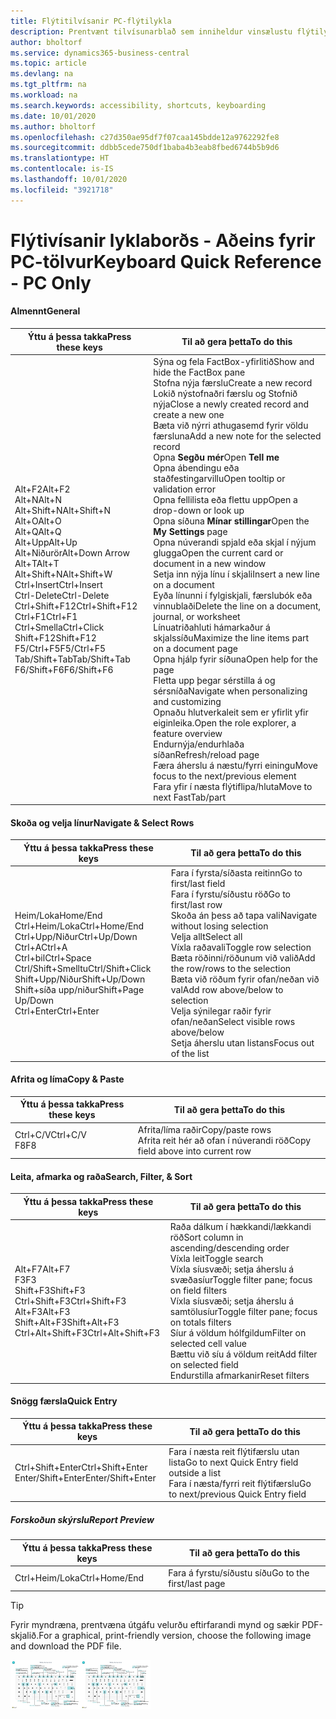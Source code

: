 ```yaml
---
title: Flýtitilvísanir PC-flýtilykla
description: Prentvænt tilvísunarblað sem inniheldur vinsælustu flýtilyklana fyrir tölvunotendur.
author: bholtorf
ms.service: dynamics365-business-central
ms.topic: article
ms.devlang: na
ms.tgt_pltfrm: na
ms.workload: na
ms.search.keywords: accessibility, shortcuts, keyboarding
ms.date: 10/01/2020
ms.author: bholtorf
ms.openlocfilehash: c27d350ae95df7f07caa145bdde12a9762292fe8
ms.sourcegitcommit: ddbb5cede750df1baba4b3eab8fbed6744b5b9d6
ms.translationtype: HT
ms.contentlocale: is-IS
ms.lasthandoff: 10/01/2020
ms.locfileid: "3921718"
---
```

# <a name="keyboard-quick-reference---pc-only"></a><span data-ttu-id="b5743-103">Flýtivísanir lyklaborðs - Aðeins fyrir PC-tölvur</span><span class="sxs-lookup"><span data-stu-id="b5743-103">Keyboard Quick Reference - PC Only</span></span>

#### <a name="general"></a><span data-ttu-id="b5743-104">Almennt</span><span class="sxs-lookup"><span data-stu-id="b5743-104">General</span></span>

|<span data-ttu-id="b5743-105">Ýttu á þessa takka</span><span class="sxs-lookup"><span data-stu-id="b5743-105">Press these keys</span></span>|<span data-ttu-id="b5743-106">Til að gera þetta</span><span class="sxs-lookup"><span data-stu-id="b5743-106">To do this</span></span>|  
|-|-|
|<span data-ttu-id="b5743-107">Alt+F2</span><span class="sxs-lookup"><span data-stu-id="b5743-107">Alt+F2</span></span><br /><span data-ttu-id="b5743-108">Alt+N</span><span class="sxs-lookup"><span data-stu-id="b5743-108">Alt+N</span></span><br /><span data-ttu-id="b5743-109">Alt+Shift+N</span><span class="sxs-lookup"><span data-stu-id="b5743-109">Alt+Shift+N</span></span><br /><span data-ttu-id="b5743-110">Alt+O</span><span class="sxs-lookup"><span data-stu-id="b5743-110">Alt+O</span></span><br /><span data-ttu-id="b5743-111">Alt+Q</span><span class="sxs-lookup"><span data-stu-id="b5743-111">Alt+Q</span></span><br /><span data-ttu-id="b5743-112">Alt+Upp</span><span class="sxs-lookup"><span data-stu-id="b5743-112">Alt+Up</span></span><br /><span data-ttu-id="b5743-113">Alt+Niðurör</span><span class="sxs-lookup"><span data-stu-id="b5743-113">Alt+Down Arrow</span></span><br /><span data-ttu-id="b5743-114">Alt+T</span><span class="sxs-lookup"><span data-stu-id="b5743-114">Alt+T</span></span><br /><span data-ttu-id="b5743-115">Alt+Shift+N</span><span class="sxs-lookup"><span data-stu-id="b5743-115">Alt+Shift+W</span></span><br /><span data-ttu-id="b5743-116">Ctrl+Insert</span><span class="sxs-lookup"><span data-stu-id="b5743-116">Ctrl+Insert</span></span><br /><span data-ttu-id="b5743-117">Ctrl-Delete</span><span class="sxs-lookup"><span data-stu-id="b5743-117">Ctrl-Delete</span></span><br /><span data-ttu-id="b5743-118">Ctrl+Shift+F12</span><span class="sxs-lookup"><span data-stu-id="b5743-118">Ctrl+Shift+F12</span></span><br /><span data-ttu-id="b5743-119">Ctrl+F1</span><span class="sxs-lookup"><span data-stu-id="b5743-119">Ctrl+F1</span></span><br /><span data-ttu-id="b5743-120">Ctrl+Smella</span><span class="sxs-lookup"><span data-stu-id="b5743-120">Ctrl+Click</span></span><br /><span data-ttu-id="b5743-121">Shift+F12</span><span class="sxs-lookup"><span data-stu-id="b5743-121">Shift+F12</span></span><br /><span data-ttu-id="b5743-122">F5/Ctrl+F5</span><span class="sxs-lookup"><span data-stu-id="b5743-122">F5/Ctrl+F5</span></span><br /><span data-ttu-id="b5743-123">Tab/Shift+Tab</span><span class="sxs-lookup"><span data-stu-id="b5743-123">Tab/Shift+Tab</span></span><br /><span data-ttu-id="b5743-124">F6/Shift+F6</span><span class="sxs-lookup"><span data-stu-id="b5743-124">F6/Shift+F6</span></span><br />|<span data-ttu-id="b5743-125">Sýna og fela FactBox-yfirlitið</span><span class="sxs-lookup"><span data-stu-id="b5743-125">Show and hide the FactBox pane</span></span><br /><span data-ttu-id="b5743-126">Stofna nýja færslu</span><span class="sxs-lookup"><span data-stu-id="b5743-126">Create a new record</span></span><br /><span data-ttu-id="b5743-127">Lokið nýstofnaðri færslu og Stofnið nýja</span><span class="sxs-lookup"><span data-stu-id="b5743-127">Close a newly created record and create a new one</span></span><br /><span data-ttu-id="b5743-128">Bæta við nýrri athugasemd fyrir völdu færsluna</span><span class="sxs-lookup"><span data-stu-id="b5743-128">Add a new note for the selected record</span></span><br /><span data-ttu-id="b5743-129">Opna **Segðu mér**</span><span class="sxs-lookup"><span data-stu-id="b5743-129">Open **Tell me**</span></span><br /><span data-ttu-id="b5743-130">Opna ábendingu eða staðfestingarvillu</span><span class="sxs-lookup"><span data-stu-id="b5743-130">Open tooltip or validation error</span></span><br /><span data-ttu-id="b5743-131">Opna fellilista eða flettu upp</span><span class="sxs-lookup"><span data-stu-id="b5743-131">Open a drop-down or look up</span></span><br /><span data-ttu-id="b5743-132">Opna síðuna **Mínar stillingar**</span><span class="sxs-lookup"><span data-stu-id="b5743-132">Open the **My Settings** page</span></span><br /><span data-ttu-id="b5743-133">Opna núverandi spjald eða skjal í nýjum glugga</span><span class="sxs-lookup"><span data-stu-id="b5743-133">Open the current card or document in a new window</span></span><br /><span data-ttu-id="b5743-134">Setja inn nýja línu í skjali</span><span class="sxs-lookup"><span data-stu-id="b5743-134">Insert a new line on a document</span></span><br /><span data-ttu-id="b5743-135">Eyða línunni í fylgiskjali, færslubók eða vinnublaði</span><span class="sxs-lookup"><span data-stu-id="b5743-135">Delete the line on a document, journal, or worksheet</span></span><br /><span data-ttu-id="b5743-136">Línuatriðahluti hámarkaður á skjalssíðu</span><span class="sxs-lookup"><span data-stu-id="b5743-136">Maximize the line items part on a document page</span></span><br /><span data-ttu-id="b5743-137">Opna hjálp fyrir síðuna</span><span class="sxs-lookup"><span data-stu-id="b5743-137">Open help for the page</span></span><br /><span data-ttu-id="b5743-138">Fletta upp þegar sérstilla á og sérsníða</span><span class="sxs-lookup"><span data-stu-id="b5743-138">Navigate when personalizing and customizing</span></span><br /><span data-ttu-id="b5743-139">Opnaðu hlutverkaleit sem er yfirlit yfir eiginleika.</span><span class="sxs-lookup"><span data-stu-id="b5743-139">Open the role explorer, a feature overview</span></span><br /><span data-ttu-id="b5743-140">Endurnýja/endurhlaða síðan</span><span class="sxs-lookup"><span data-stu-id="b5743-140">Refresh/reload page</span></span><br /><span data-ttu-id="b5743-141">Færa áherslu á næstu/fyrri einingu</span><span class="sxs-lookup"><span data-stu-id="b5743-141">Move focus to the next/previous element</span></span><br /><span data-ttu-id="b5743-142">Fara yfir í næsta flýtiflipa/hluta</span><span class="sxs-lookup"><span data-stu-id="b5743-142">Move to next FastTab/part</span></span>|

#### <a name="navigate--select-rows"></a><span data-ttu-id="b5743-143">Skoða og velja línur</span><span class="sxs-lookup"><span data-stu-id="b5743-143">Navigate & Select Rows</span></span>

|<span data-ttu-id="b5743-144">Ýttu á þessa takka</span><span class="sxs-lookup"><span data-stu-id="b5743-144">Press these keys</span></span>|<span data-ttu-id="b5743-145">Til að gera þetta</span><span class="sxs-lookup"><span data-stu-id="b5743-145">To do this</span></span>|
|-|-|
|<span data-ttu-id="b5743-146">Heim/Loka</span><span class="sxs-lookup"><span data-stu-id="b5743-146">Home/End</span></span><br /><span data-ttu-id="b5743-147">Ctrl+Heim/Loka</span><span class="sxs-lookup"><span data-stu-id="b5743-147">Ctrl+Home/End</span></span> <br /><span data-ttu-id="b5743-148">Ctrl+Upp/Niður</span><span class="sxs-lookup"><span data-stu-id="b5743-148">Ctrl+Up/Down</span></span><br /><span data-ttu-id="b5743-149">Ctrl+A</span><span class="sxs-lookup"><span data-stu-id="b5743-149">Ctrl+A</span></span> <br /><span data-ttu-id="b5743-150">Ctrl+bil</span><span class="sxs-lookup"><span data-stu-id="b5743-150">Ctrl+Space</span></span><br /><span data-ttu-id="b5743-151">Ctrl/Shift+Smelltu</span><span class="sxs-lookup"><span data-stu-id="b5743-151">Ctrl/Shift+Click</span></span><br /><span data-ttu-id="b5743-152">Shift+Upp/Niður</span><span class="sxs-lookup"><span data-stu-id="b5743-152">Shift+Up/Down</span></span><br /><span data-ttu-id="b5743-153">Shift+síða upp/niður</span><span class="sxs-lookup"><span data-stu-id="b5743-153">Shift+Page Up/Down</span></span><br /><span data-ttu-id="b5743-154">Ctrl+Enter</span><span class="sxs-lookup"><span data-stu-id="b5743-154">Ctrl+Enter</span></span>|<span data-ttu-id="b5743-155">Fara í fyrsta/síðasta reitinn</span><span class="sxs-lookup"><span data-stu-id="b5743-155">Go to first/last field</span></span><br /><span data-ttu-id="b5743-156">Fara í fyrstu/síðustu röð</span><span class="sxs-lookup"><span data-stu-id="b5743-156">Go to first/last row</span></span><br /><span data-ttu-id="b5743-157">Skoða án þess að tapa vali</span><span class="sxs-lookup"><span data-stu-id="b5743-157">Navigate without losing selection</span></span><br /><span data-ttu-id="b5743-158">Velja allt</span><span class="sxs-lookup"><span data-stu-id="b5743-158">Select all</span></span><br /><span data-ttu-id="b5743-159">Víxla raðavali</span><span class="sxs-lookup"><span data-stu-id="b5743-159">Toggle row selection</span></span><br /> <span data-ttu-id="b5743-160">Bæta röðinni/röðunum við valið</span><span class="sxs-lookup"><span data-stu-id="b5743-160">Add the row/rows to the selection</span></span><br /><span data-ttu-id="b5743-161">Bæta við röðum fyrir ofan/neðan við val</span><span class="sxs-lookup"><span data-stu-id="b5743-161">Add row above/below to selection</span></span><br /><span data-ttu-id="b5743-162">Velja sýnilegar raðir fyrir ofan/neðan</span><span class="sxs-lookup"><span data-stu-id="b5743-162">Select visible rows above/below</span></span> <br /><span data-ttu-id="b5743-163">Setja áherslu utan listans</span><span class="sxs-lookup"><span data-stu-id="b5743-163">Focus out of the list</span></span>|

#### <a name="copy--paste"></a><span data-ttu-id="b5743-164">Afrita og líma</span><span class="sxs-lookup"><span data-stu-id="b5743-164">Copy & Paste</span></span>

|<span data-ttu-id="b5743-165">Ýttu á þessa takka</span><span class="sxs-lookup"><span data-stu-id="b5743-165">Press these keys</span></span>|<span data-ttu-id="b5743-166">Til að gera þetta</span><span class="sxs-lookup"><span data-stu-id="b5743-166">To do this</span></span>|
|-|-|
|<span data-ttu-id="b5743-167">Ctrl+C/V</span><span class="sxs-lookup"><span data-stu-id="b5743-167">Ctrl+C/V</span></span><br /><span data-ttu-id="b5743-168">F8</span><span class="sxs-lookup"><span data-stu-id="b5743-168">F8</span></span>|<span data-ttu-id="b5743-169">Afrita/líma raðir</span><span class="sxs-lookup"><span data-stu-id="b5743-169">Copy/paste rows</span></span><br /><span data-ttu-id="b5743-170">Afrita reit hér að ofan í núverandi röð</span><span class="sxs-lookup"><span data-stu-id="b5743-170">Copy field above into current row</span></span>|

#### <a name="search-filter--sort"></a><span data-ttu-id="b5743-171">Leita, afmarka og raða</span><span class="sxs-lookup"><span data-stu-id="b5743-171">Search, Filter, & Sort</span></span>

|<span data-ttu-id="b5743-172">Ýttu á þessa takka</span><span class="sxs-lookup"><span data-stu-id="b5743-172">Press these keys</span></span>|<span data-ttu-id="b5743-173">Til að gera þetta</span><span class="sxs-lookup"><span data-stu-id="b5743-173">To do this</span></span>|
|-|-|
|<span data-ttu-id="b5743-174">Alt+F7</span><span class="sxs-lookup"><span data-stu-id="b5743-174">Alt+F7</span></span><br /><span data-ttu-id="b5743-175">F3</span><span class="sxs-lookup"><span data-stu-id="b5743-175">F3</span></span><br /><span data-ttu-id="b5743-176">Shift+F3</span><span class="sxs-lookup"><span data-stu-id="b5743-176">Shift+F3</span></span><br /><span data-ttu-id="b5743-177">Ctrl+Shift+F3</span><span class="sxs-lookup"><span data-stu-id="b5743-177">Ctrl+Shift+F3</span></span><br /><span data-ttu-id="b5743-178">Alt+F3</span><span class="sxs-lookup"><span data-stu-id="b5743-178">Alt+F3</span></span><br /><span data-ttu-id="b5743-179">Shift+Alt+F3</span><span class="sxs-lookup"><span data-stu-id="b5743-179">Shift+Alt+F3</span></span><br /><span data-ttu-id="b5743-180">Ctrl+Alt+Shift+F3</span><span class="sxs-lookup"><span data-stu-id="b5743-180">Ctrl+Alt+Shift+F3</span></span>|<span data-ttu-id="b5743-181">Raða dálkum í hækkandi/lækkandi röð</span><span class="sxs-lookup"><span data-stu-id="b5743-181">Sort column in ascending/descending order</span></span><br /><span data-ttu-id="b5743-182">Víxla leit</span><span class="sxs-lookup"><span data-stu-id="b5743-182">Toggle search</span></span><br /><span data-ttu-id="b5743-183">Víxla síusvæði; setja áherslu á svæðasíur</span><span class="sxs-lookup"><span data-stu-id="b5743-183">Toggle filter pane; focus on field filters</span></span><br /><span data-ttu-id="b5743-184">Víxla síusvæði; setja áherslu á samtölusíur</span><span class="sxs-lookup"><span data-stu-id="b5743-184">Toggle filter pane; focus on totals filters</span></span><br /><span data-ttu-id="b5743-185">Síur á völdum hólfgildum</span><span class="sxs-lookup"><span data-stu-id="b5743-185">Filter on selected cell value</span></span><br /><span data-ttu-id="b5743-186">Bættu við síu á völdum reit</span><span class="sxs-lookup"><span data-stu-id="b5743-186">Add filter on selected field</span></span><br /><span data-ttu-id="b5743-187">Endurstilla afmarkanir</span><span class="sxs-lookup"><span data-stu-id="b5743-187">Reset filters</span></span>|

#### <a name="quick-entry"></a><span data-ttu-id="b5743-188">Snögg færsla</span><span class="sxs-lookup"><span data-stu-id="b5743-188">Quick Entry</span></span>

|<span data-ttu-id="b5743-189">Ýttu á þessa takka</span><span class="sxs-lookup"><span data-stu-id="b5743-189">Press these keys</span></span>|<span data-ttu-id="b5743-190">Til að gera þetta</span><span class="sxs-lookup"><span data-stu-id="b5743-190">To do this</span></span>|
|-|-|
|<span data-ttu-id="b5743-191">Ctrl+Shift+Enter</span><span class="sxs-lookup"><span data-stu-id="b5743-191">Ctrl+Shift+Enter</span></span><br /><span data-ttu-id="b5743-192">Enter/Shift+Enter</span><span class="sxs-lookup"><span data-stu-id="b5743-192">Enter/Shift+Enter</span></span>|<span data-ttu-id="b5743-193">Fara í næsta reit flýtifærslu utan lista</span><span class="sxs-lookup"><span data-stu-id="b5743-193">Go to next Quick Entry field outside a list</span></span><br /><span data-ttu-id="b5743-194">Fara í næsta/fyrri reit flýtifærslu</span><span class="sxs-lookup"><span data-stu-id="b5743-194">Go to next/previous Quick Entry field</span></span>|

##### <a name="report-preview"></a><span data-ttu-id="b5743-195">Forskoðun skýrslu</span><span class="sxs-lookup"><span data-stu-id="b5743-195">Report Preview</span></span>

|<span data-ttu-id="b5743-196">Ýttu á þessa takka</span><span class="sxs-lookup"><span data-stu-id="b5743-196">Press these keys</span></span>|<span data-ttu-id="b5743-197">Til að gera þetta</span><span class="sxs-lookup"><span data-stu-id="b5743-197">To do this</span></span>|
|-|-|
|<span data-ttu-id="b5743-198">Ctrl+Heim/Loka</span><span class="sxs-lookup"><span data-stu-id="b5743-198">Ctrl+Home/End</span></span>|<span data-ttu-id="b5743-199">Fara á fyrstu/síðustu síðu</span><span class="sxs-lookup"><span data-stu-id="b5743-199">Go to the first/last page</span></span>|

> [!TIP]
> <span data-ttu-id="b5743-200">Fyrir myndræna, prentvæna útgáfu velurðu eftirfarandi mynd og sækir PDF-skjalið.</span><span class="sxs-lookup"><span data-stu-id="b5743-200">For a graphical, print-friendly version, choose the following image and download the PDF file.</span></span>
>
> <span data-ttu-id="b5743-201">[![Tákn sem opnar PDF](media/keyboard_shortcut_inline.png)](media/keyboard_shortcuts.pdf)</span><span class="sxs-lookup"><span data-stu-id="b5743-201">[![Icon that opens a PDF](media/keyboard_shortcut_inline.png)](media/keyboard_shortcuts.pdf)</span></span>
